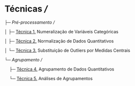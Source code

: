 # Técnicas */*

├─ *Pré-processamento /*

│&nbsp;├─ [Técnica 1.](https://github.com/alexandre11aa/notebooks/blob/main/data_processing/numeralizacao_de_variaveis_categoricas.ipynb) Numeralização de Variáveis Categóricas

│&nbsp;├─ [Técnica 2.](https://github.com/alexandre11aa/notebooks/blob/main/data_processing/normalizacao_de_dados.ipynb) Normalização de Dados Quantitativos

│&nbsp;└─ [Técnica 3.](https://github.com/alexandre11aa/notebooks/blob/main/data_processing/substituicao_por_medidas_centrais.ipynb) Substituição de Outliers por Medidas Centrais

└─ *Agrupamento /*

&nbsp;&nbsp;&nbsp; ├─ [Técnica 4.](https://github.com/alexandre11aa/notebooks/blob/main/data_processing/agrupamento_de_dados.ipynb) Agrupamento de Dados Quantitativos

&nbsp;&nbsp;&nbsp; └─ [Técnica 5.](https://github.com/alexandre11aa/notebooks/blob/main/data_processing/analises_de_agrupamentos.ipynb) Análises de Agrupamentos



